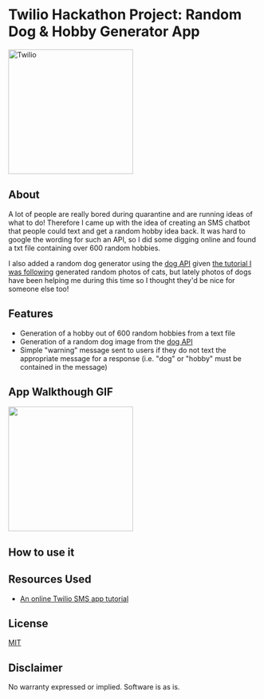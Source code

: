 # Twilio Hackathon Project: Random Dog & Hobby Generator App
 
<a  href="https://www.twilio.com">
<img  src="https://static0.twilio.com/marketing/bundles/marketing/img/logos/wordmark-red.svg"  alt="Twilio"  width="250"  />
</a>

## About

A lot of people are really bored during quarantine and are running ideas of what to do! Therefore I came up with the idea of creating an SMS chatbot that people could text and get a random hobby idea back. It was hard to google the wording for such an API, so I did some digging online and found a txt file containing over 600 random hobbies.

I also added a random dog generator using the [dog API](https://dog.ceo/dog-api/) given [the tutorial I was following](https://www.twilio.com/blog/build-a-sms-chatbot-with-python-flask-and-twilio) generated random photos of cats, but lately photos of dogs have been helping me during this time so I thought they'd be nice for someone else too!

## Features

- Generation of a hobby out of 600 random hobbies from a text file
- Generation of a random dog image from the [dog API](https://dog.ceo/dog-api/)
- Simple "warning" message sent to users if they do not text the appropriate message for a response (i.e. "dog" or "hobby" must be contained in the message)

## App Walkthough GIF
<img src="https://media.giphy.com/media/PiRu7sQkOVUcUplF1A/giphy.gif" width=250><br>

## How to use it



## Resources Used

- [An online Twilio SMS app tutorial](https://www.twilio.com/blog/build-a-sms-chatbot-with-python-flask-and-twilio)

## License

[MIT](http://www.opensource.org/licenses/mit-license.html)

## Disclaimer

No warranty expressed or implied. Software is as is.
